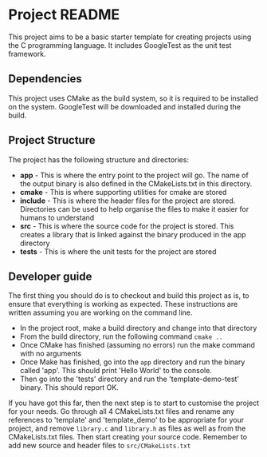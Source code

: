 # Project README

This project aims to be a basic starter template for creating projects using the C
programming language. It includes GoogleTest as
the unit test framework.

## Dependencies

This project uses CMake as the build system, so it is required to be installed on
the system. GoogleTest will be downloaded and installed during the build.

## Project Structure

The project has the following structure and directories:

* __app__ - This is where the entry point to the project will go. The name of the output binary is also defined in the CMakeLists.txt in this directory.
* __cmake__ - This is where supporting utilities for cmake are stored
* __include__ - This is where the header files for the project are stored. Directories can be used to help organise the files to make it easier for humans to understand
* __src__ - This is where the source code for the project is stored. This creates a library that is linked against the binary produced in the app directory
* __tests__ - This is where the unit tests for the project are stored

## Developer guide

The first thing you should do is to checkout and build this project as is, to ensure that everything is working as expected. These instructions are written assuming you are working on the command line.

* In the project root, make a build directory and change into that directory
* From the build directory, run the following command ````cmake ..````
* Once CMake has finished (assuming no errors) run the make command with no arguments
* Once Make has finished, go into the `app` directory and run the binary called 'app'. This should print 'Hello World' to the console.
* Then go into the 'tests' directory and run the 'template-demo-test' binary. This should report OK.

If you have got this far, then the next step is to start to customise the project for your needs. Go through all 4 CMakeLists.txt files and rename any references to 'template' and 'template_demo' to be appropriate for your project, and remove `library.c` and `library.h` as files as well as from the CMakeLists.txt files. Then start creating your source code. Remember to add new source and header files to `src/CMakeLists.txt`
